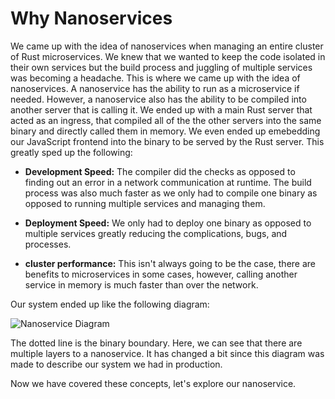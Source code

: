 # Why Nanoservices

We came up with the idea of nanoservices when managing an entire cluster of Rust microservices. We knew that we wanted to keep the code isolated in their
own services but the build process and juggling of multiple services was becoming a headache. This is where we came up with the idea of nanoservices.
A nanoservice has the ability to run as a microservice if needed. However, a nanoservice also has the ability to be compiled into another server that is
calling it. We ended up with a main Rust server that acted as an ingress, that compiled all of the the other servers into the same binary and directly called
them in memory. We even ended up emebedding our JavaScript frontend into the binary to be served by the Rust server. This greatly sped up the following:

- **Development Speed:** The compiler did the checks as opposed to finding out an error in a network communication at runtime. The build process was also
much faster as we only had to compile one binary as opposed to running multiple services and managing them.

- **Deployment Speed:** We only had to deploy one binary as opposed to multiple services greatly reducing the complications, bugs, and processes.

- **cluster performance:** This isn't always going to be the case, there are benefits to microservices in some cases, however, calling another service
in memory is much faster than over the network.

Our system ended up like the following diagram:

![Nanoservice Diagram](/img/nanoservices_diagram.png)

The dotted line is the binary boundary. Here, we can see that there are multiple layers to a nanoservice. It has changed a bit since this diagram was made
to describe our system we had in production. 

Now we have covered these concepts, let's explore our nanoservice.

